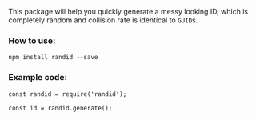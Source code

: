 This package will help you quickly generate a messy looking ID, which is completely random and collision rate is identical to `GUID`s.

### How to use:
`npm install randid --save`

### Example code:

```
const randid = require('randid');

const id = randid.generate();
```
